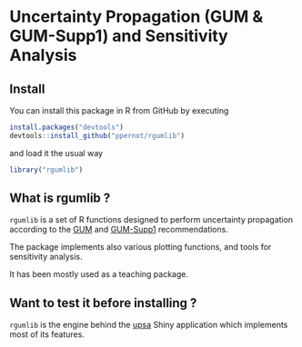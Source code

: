 Uncertainty Propagation (GUM & GUM-Supp1) and Sensitivity Analysis
==================


## Install

You can install this package in R from GitHub by executing

```r
install.packages("devtools")
devtools::install_github("ppernot/rgumlib")
```
and load it the usual way

```r
library("rgumlib")
```

## What is rgumlib ?

`rgumlib` is a set of R functions designed to perform uncertainty propagation
according to the [GUM](http://www.bipm.org/utils/common/documents/jcgm/JCGM_100_2008_F.pdf) 
and [GUM-Supp1](http://www.bipm.org/utils/common/documents/jcgm/JCGM_101_2008_E.pdf) recommendations.

The package implements also various plotting functions, and tools for sensitivity analysis.

It has been mostly used as a teaching package.

## Want to test it before installing ?

`rgumlib` is the engine behind the [upsa](https://upsa.shinyapps.io/DynamicUI/) 
Shiny application which implements most of its features.


